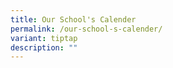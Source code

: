 ```yaml
---
title: Our School's Calender
permalink: /our-school-s-calender/
variant: tiptap
description: ""
---
```

